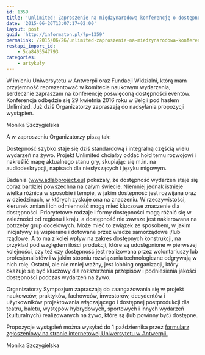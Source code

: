 ```yaml
---
id: 1359
title: 'Unlimited! Zaproszenie na międzynarodową konferencję o dostępności wydarzeń'
date: '2015-06-26T13:07:17+02:00'
layout: post
guid: 'http://informaton.pl/?p=1359'
permalink: /2015/06/26/unlimited-zaproszenie-na-miedzynarodowa-konferencja-o-dostepnosci-wydarzen/
restapi_import_id:
    - 5ca8405547793
categories:
    - artykuły
---
```


W imieniu Uniwersytetu w Antwerpii oraz Fundacji Widzialni, którą mam przyjemność reprezentować w komitecie naukowym wydarzenia, serdecznie zapraszam na konferencję poświęconą dostępności eventów. Konferencja odbędzie się 29 kwietnia 2016 roku w Belgii pod hasłem Unlimited. Już dziś Organizatorzy zapraszają do nadsyłania propozycji wystąpień.

Monika Szczygielska

A w zaproszeniu Organizatorzy piszą tak:

Dostępność szybko staje się dziś standardową i integralną częścią wielu wydarzeń na żywo. Projekt Unlimited chciałby oddać hołd temu rozwojowi i nakreślić mapę aktualnego stanu gry, skupiając się m.in. na audiodeskrypcji, napisach dla niesłyszących i języku migowym.

Badania (www.adlabproject.eu) pokazały, że dostępność wydarzeń staje się coraz bardziej powszechna na całym świecie. Niemniej jednak istnieje wielka różnica w sposobie i tempie, w jakim dostępność jest rozwijana oraz w dziedzinach, w których zyskuje ona na znaczeniu. W rzeczywistości, kierunek zmian i ich odmienność mogą mieć kluczowe znaczenie dla dostępności. Priorytetowe rodzaje i formy dostępności mogą różnić się w zależności od regionu i kraju, a dostępność nie zawsze jest nakierowana na potrzeby grup docelowych. Może mieć to związek ze sposobem, w jakim inicjatywy są wspierane i dotowane przez władze samorządowe i/lub rządowe. A to ma z kolei wpływ na zakres dostępnych konstrukcji, na przykład pod względem ilości produkcji, które są udostępnione w pierwszej kolejności, czy też czy dostępność jest realizowana przez wolontariuszy lub profesjonalistów i w jakim stopniu rozwiązania technologiczne odgrywają w nich rolę. Ostatni, ale nie mniej ważny, jest lobbing organizacji, który  
okazuje się być kluczowy dla rozszerzenia przepisów i podniesienia jakości dostępności podczas wydarzeń na żywo.

Organizatorzy Sympozjum zapraszają do zaangażowania się w projekt naukowców, praktyków, fachowców, inwestorów, decydentów i użytkowników projektowania włączającego i dostępnej postprodukcji dla teatru, baletu, występów hybrydowych, sportowych i innych wydarzeń (kulturalnych) realizowanych na żywo, które są (lub powinny być) dostępne.

Propozycje wystąpień można wysyłać do 1 października przez [formularz zgłoszeniowy na stronie internetowej Uniwersytetu w Antwerpii.](https://www.uantwerpen.be/en/rg/translation-interpreting/tricsresearch/tricsnewsevents/unlimited-/)

Monika Szczygielska